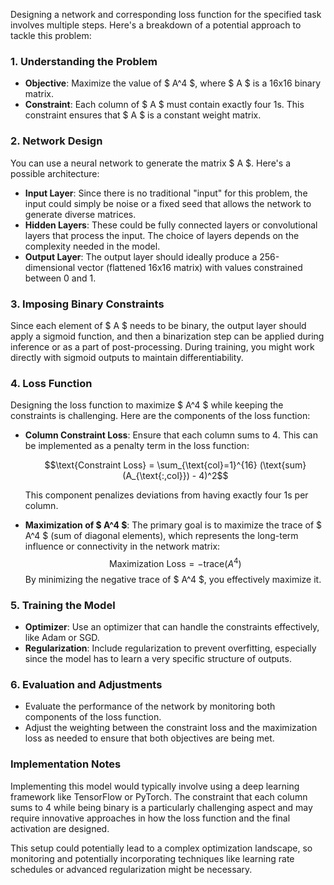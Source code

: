 Designing a network and corresponding loss function for the specified task involves multiple steps. Here's a breakdown of a potential approach to tackle this problem:

### 1. Understanding the Problem

- **Objective**: Maximize the value of $ A^4 $, where $ A $ is a 16x16 binary matrix.
- **Constraint**: Each column of $ A $ must contain exactly four 1s. This constraint ensures that $ A $ is a constant weight matrix.

### 2. Network Design

You can use a neural network to generate the matrix $ A $. Here's a possible architecture:

- **Input Layer**: Since there is no traditional "input" for this problem, the input could simply be noise or a fixed seed that allows the network to generate diverse matrices.
- **Hidden Layers**: These could be fully connected layers or convolutional layers that process the input. The choice of layers depends on the complexity needed in the model.
- **Output Layer**: The output layer should ideally produce a 256-dimensional vector (flattened 16x16 matrix) with values constrained between 0 and 1.

### 3. Imposing Binary Constraints

Since each element of $ A $ needs to be binary, the output layer should apply a sigmoid function, and then a binarization step can be applied during inference or as a part of post-processing. During training, you might work directly with sigmoid outputs to maintain differentiability.

### 4. Loss Function

Designing the loss function to maximize $ A^4 $ while keeping the constraints is challenging. Here are the components of the loss function:

- **Column Constraint Loss**: Ensure that each column sums to 4. This can be implemented as a penalty term in the loss function:

  $$\text{Constraint Loss} = \sum_{\text{col}=1}^{16} (\text{sum}(A_{\text{:,col}}) - 4)^2$$

  This component penalizes deviations from having exactly four 1s per column.

- **Maximization of $ A^4 $**: The primary goal is to maximize the trace of $ A^4 $ (sum of diagonal elements), which represents the long-term influence or connectivity in the network matrix:
  $$\text{Maximization Loss} = -\text{trace}(A^4)$$
  By minimizing the negative trace of $ A^4 $, you effectively maximize it.

### 5. Training the Model

- **Optimizer**: Use an optimizer that can handle the constraints effectively, like Adam or SGD.
- **Regularization**: Include regularization to prevent overfitting, especially since the model has to learn a very specific structure of outputs.

### 6. Evaluation and Adjustments

- Evaluate the performance of the network by monitoring both components of the loss function.
- Adjust the weighting between the constraint loss and the maximization loss as needed to ensure that both objectives are being met.

### Implementation Notes

Implementing this model would typically involve using a deep learning framework like TensorFlow or PyTorch. The constraint that each column sums to 4 while being binary is a particularly challenging aspect and may require innovative approaches in how the loss function and the final activation are designed.

This setup could potentially lead to a complex optimization landscape, so monitoring and potentially incorporating techniques like learning rate schedules or advanced regularization might be necessary.
